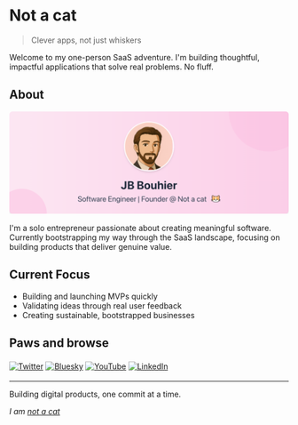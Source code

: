 # Not a cat

> Clever apps, not just whiskers

Welcome to my one-person SaaS adventure. I'm building thoughtful, impactful applications that solve real problems. No fluff.

## About

![](./banner.png)

I'm a solo entrepreneur passionate about creating meaningful software. Currently bootstrapping my way through the SaaS landscape, focusing on building products that deliver genuine value.

## Current Focus

- Building and launching MVPs quickly
- Validating ideas through real user feedback
- Creating sustainable, bootstrapped businesses

## Paws and browse

<div>
    <a href="https://twitter.com/jb_notacat" title="Twitter" style="display: inline-block; padding: 4px 0; transition: transform 0.2s ease-in-out;" onmouseover="this.style.transform='translateY(-4px)';" onmouseout="this.style.transform='translateY(0)';">
      <img src="https://img.shields.io/badge/Twitter-1DA1F2?style=for-the-badge&logo=twitter&logoColor=white&labelColor=00000000" alt="Twitter" style="height: 30px; filter: grayscale(20%) brightness(1.1); transition: all 0.2s ease-in-out;" onmouseover="this.style.filter='grayscale(0%) brightness(1.2)'" onmouseout="this.style.filter='grayscale(20%) brightness(1.1)'">
    </a>
    <a href="https://bsky.app/profile/jb-notacat.bsky.social" title="Bluesky" style="display: inline-block; padding: 4px 0; transition: transform 0.2s ease-in-out;" onmouseover="this.style.transform='translateY(-4px)';" onmouseout="this.style.transform='translateY(0)';">
      <img src="https://img.shields.io/badge/Bluesky-0085FF?style=for-the-badge&logo=bluesky&logoColor=white&labelColor=00000000" alt="Bluesky" style="height: 30px; filter: grayscale(20%) brightness(1.1); transition: all 0.2s ease-in-out;" onmouseover="this.style.filter='grayscale(0%) brightness(1.2)'" onmouseout="this.style.filter='grayscale(20%) brightness(1.1)'">
    </a>
    <a href="https://youtube.com/@jb-notacat" title="YouTube" style="display: inline-block; padding: 4px 0; transition: transform 0.2s ease-in-out;" onmouseover="this.style.transform='translateY(-4px)';" onmouseout="this.style.transform='translateY(0)';">
      <img src="https://img.shields.io/badge/YouTube-FF0000?style=for-the-badge&logo=youtube&logoColor=white&labelColor=00000000" alt="YouTube" style="height: 30px; filter: grayscale(20%) brightness(1.1); transition: all 0.2s ease-in-out;" onmouseover="this.style.filter='grayscale(0%) brightness(1.2)'" onmouseout="this.style.filter='grayscale(20%) brightness(1.1)'">
    </a>
    <a href="https://www.linkedin.com/in/jbbouhier/" title="LinkedIn" style="display: inline-block; padding: 4px 0; transition: transform 0.2s ease-in-out;" onmouseover="this.style.transform='translateY(-4px)';" onmouseout="this.style.transform='translateY(0)';">
      <img src="https://img.shields.io/badge/LinkedIn-0077B5?style=for-the-badge&logo=linkedin&logoColor=white&labelColor=00000000" alt="LinkedIn" style="height: 30px; filter: grayscale(20%) brightness(1.1); transition: all 0.2s ease-in-out;" onmouseover="this.style.filter='grayscale(0%) brightness(1.2)'" onmouseout="this.style.filter='grayscale(20%) brightness(1.1)'">
    </a>
</div>

<hr>

Building digital products, one commit at a time. 

*I am [not a cat](https://notacatventures.com)*